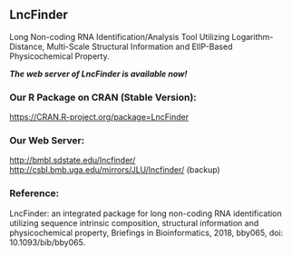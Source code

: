 ## LncFinder
Long Non-coding RNA Identification/Analysis Tool Utilizing Logarithm-Distance, Multi-Scale Structural Information and EIIP-Based Physicochemical Property.

***The web server of LncFinder is available now!***
  
### Our R Package on CRAN (Stable Version):  
https://CRAN.R-project.org/package=LncFinder  

### Our Web Server:  
http://bmbl.sdstate.edu/lncfinder/  
http://csbl.bmb.uga.edu/mirrors/JLU/lncfinder/ (backup)
  
### Reference:  
LncFinder: an integrated package for long non-coding RNA identification utilizing sequence intrinsic composition, structural information and physicochemical property, Briefings in Bioinformatics, 2018, bby065, doi: 10.1093/bib/bby065.
